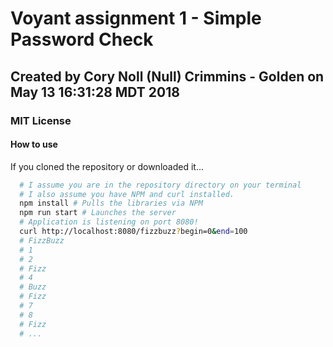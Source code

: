 # Voyant assignment 1 - Simple Password Check

## Created by Cory Noll (Null) Crimmins - Golden on May 13 16:31:28 MDT 2018

### MIT License

#### How to use

If you cloned the repository or downloaded it...

```bash
  # I assume you are in the repository directory on your terminal
  # I also assume you have NPM and curl installed.
  npm install # Pulls the libraries via NPM
  npm run start # Launches the server
  # Application is listening on port 8080!
  curl http://localhost:8080/fizzbuzz?begin=0&end=100
  # FizzBuzz
  # 1
  # 2
  # Fizz
  # 4
  # Buzz
  # Fizz
  # 7
  # 8
  # Fizz
  # ...
```
